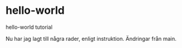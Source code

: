 # hello-world
hello-world tutorial

Nu har jag lagt till några rader, enligt instruktion. Ändringar från main.
